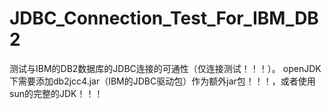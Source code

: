 # JDBC_Connection_Test_For_IBM_DB2
测试与IBM的DB2数据库的JDBC连接的可通性（仅连接测试！！！）。
openJDK下需要添加db2jcc4.jar（IBM的JDBC驱动包）作为额外jar包！！！，或者使用sun的完整的JDK！！！
